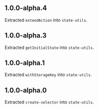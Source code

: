 ## 1.0.0-alpha.4

Extracted `extendAction` into `state-utils`.

## 1.0.0-alpha.3

Extracted `getInitialState` into `state-utils`.

## 1.0.0-alpha.1

Extracted `withStorageKey` into `state-utils`.

## 1.0.0-alpha.0

Extracted `create-selector` into `state-utils`.
